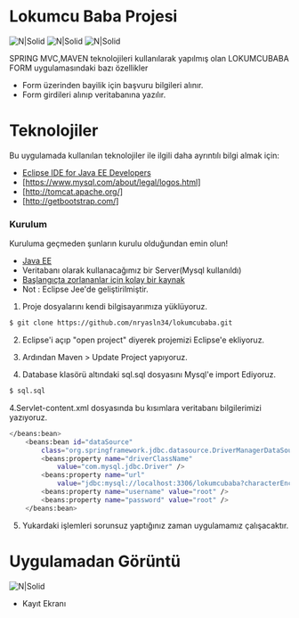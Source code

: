 # Lokumcu Baba Projesi



![N|Solid](http://4.bp.blogspot.com/-_FcPlpLJlJc/VfiAWDETfHI/AAAAAAAACGE/IWnS0V_sTh0/s1600/spring-mvc-io.png)
![N|Solid](https://redhatmiddleware.files.wordpress.com/2017/09/screen-shot-2017-09-11-at-1-49-17-pm.png)
![N|Solid](https://encrypted-tbn0.gstatic.com/images?q=tbn:ANd9GcScEkvwm5GHqcs_Qf5t9YHJQ-Zz1KSMgMBdZiu145_etxT4hqWh)



SPRING MVC,MAVEN teknolojileri kullanılarak yapılmış olan LOKUMCUBABA FORM uygulamasındaki bazı özellikler

  - Form üzerinden bayilik için başvuru bilgileri alınır.
  - Form girdileri alınıp veritabanına yazılır.
# Teknolojiler
Bu uygulamada kullanılan teknolojiler ile ilgili daha ayrıntılı bilgi almak için:

  - [Eclipse IDE for Java EE Developers](https://www.eclipse.org/downloads/packages/release/kepler/sr2/eclipse-ide-java-ee-developers) 
  - [https://www.mysql.com/about/legal/logos.html]
  - [http://tomcat.apache.org/]
  - [http://getbootstrap.com/]
  
### Kurulum
Kuruluma geçmeden şunların kurulu olduğundan emin olun!
* [Java EE](https://www.eclipse.org/downloads/packages/release/kepler/sr2/eclipse-ide-java-ee-developers)
* Veritabanı olarak kullanacağımız bir Server(Mysql kullanıldı)
* [Başlangıçta zorlananlar için kolay bir kaynak](https://www.baeldung.com/spring-mvc-form-tutorial)
* Not : Eclipse Jee'de geliştirilmiştir.

1. Proje dosyalarını kendi bilgisayarımıza yüklüyoruz.

```sh
$ git clone https://github.com/nryasln34/lokumcubaba.git
```

2. Eclipse'i açıp "open project" diyerek projemizi Eclipse'e ekliyoruz.
3. Ardından Maven > Update Project yapıyoruz. 

3. Database klasörü altındaki sql.sql dosyasını Mysql'e import Ediyoruz.

```sh
$ sql.sql
```
4.Servlet-content.xml dosyasında bu kısımlara veritabanı bilgilerimizi yazıyoruz.
```sh
</beans:bean>
	<beans:bean id="dataSource"
		class="org.springframework.jdbc.datasource.DriverManagerDataSource">
		<beans:property name="driverClassName"
			value="com.mysql.jdbc.Driver" />
		<beans:property name="url"
			value="jdbc:mysql://localhost:3306/lokumcubaba?characterEncoding=latin1" />
		<beans:property name="username" value="root" />
		<beans:property name="password" value="root" />
	</beans:bean>

```




5. Yukardaki işlemleri sorunsuz yaptığınız zaman uygulamamız çalışacaktır.




# Uygulamadan Görüntü
![N|Solid](http://resimag.com/p1/a6b2fcc898.png)
* Kayıt Ekranı





 
 


